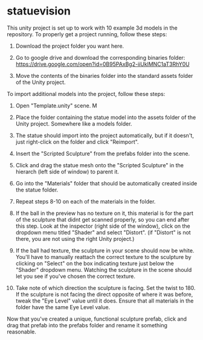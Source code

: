 # statuevision
This unity project is set up to work with 10 example 3d models in the repository. To properly get a project running, follow these steps:

1. Download the project folder you want here. 

2. Go to google drive and download the corresponding binaries folder: https://drive.google.com/open?id=0B95PAxBg2-iiUklMNC1aT3RhY0U

3. Move the contents of the binaries folder into the standard assets folder of the Unity project.

To import additional models into the project, follow these steps:

1. Open "Template.unity" scene. M

2. Place the folder containing the statue model into the assets folder of the Unity project. Somewhere like a models folder.

3. The statue should import into the project automatically, but if it doesn't, just right-click on the folder and click "Reimport".

4. Insert the "Scripted Sculpture" from the prefabs folder into the scene. 

5. Click and drag the statue mesh onto the "Scripted Sculpture" in the hierarch (left side of window) to parent it. 
6. Go into the "Materials" folder that should be automatically created inside the statue folder.

7. Repeat steps 8-10 on each of the materials in the folder.

8. If the ball in the preview has no texture on it, this material is for the part of the sculpture that didnt get scanned properly, so you can end after this step. Look at the inspector (right side of the window), click on the dropdown menu titled "Shader" and select "Distort". (if "Distort" is not there, you are not using the right Unity project.)

9. If the ball had texture, the sculpture in your scene should now be white. You'll have to manually reattach the correct texture to the sculpture by clicking on "Select" on the box indicating texture just below the "Shader" dropdown menu. Watching the sculpture in the scene should let you see if you've chosen the correct texture.

10. Take note of which direction the sculpture is facing. Set the twist to 180. If the sculpture is not facing the direct opposite of where it was before, tweak the "Eye Level" value until it does. Ensure that all materials in the folder have the same Eye Level value.

Now that you've created a unique, functional sculpture prefab, click and drag that prefab into the prefabs folder and rename it something reasonable.
